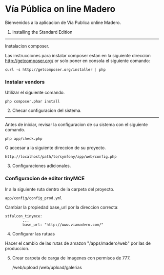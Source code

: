 Vía Pública on line Madero
========================

Bienvenidos a la aplicacion de Via Publica online Madero.

1) Installing the Standard Edition
----------------------------------

Instalacion composer.

Las instrucciones para instalar composer estan en la siguiente direccion
http://getcomposer.org/ or solo poner en consola el siguiente comando:

    curl -s http://getcomposer.org/installer | php

### Instalar vendors

Utilizar el siguiente comando.

    php composer.phar install

2) Checar configuracion del sistema.
-------------------------------------

Antes de iniciar, revisar la configuracion de su sistema con el siguiente comando.

    php app/check.php

O accesar a la siguiente direccion de su proyecto.

    http://localhost/path/to/symfony/app/web/config.php

3) Configuraciones adicionales.

### Configuracion de editor tinyMCE

Ir a la siguiente ruta dentro de la carpeta del proyecto. 

    app/config/config_prod.yml

Cambiar la propiedad base_url por la direccion correcta: 

    stfalcon_tinymce:
            ...
            base_url: "http://www.viamadero.com/" 

4) Configurar las rutuas

Hacer el cambio de las rutas de amazon "/apps/madero/web" por las de produccion.

5) Crear carpeta de carga de imagenes con permisos de 777. 

    /web/upload
    /web/upload/galerias
